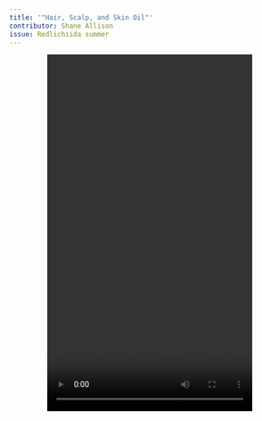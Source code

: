 ```yaml
---
title: '"Hair, Scalp, and Skin Oil"'
contributor: Shane Allison
issue: Redlichiida summer
---
```


<div
style="display:flex;justify-content:center;align-items:center;">
<video width="368" height="640" controls>
<source src="/assets/media/allison-01.mp4" type="video/mp4">
Your browser does not support video.
</video>
</div>
